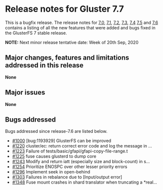 # Release notes for Gluster 7.7

This is a bugfix release. The release notes for [7.0](7.0.md), [7.1](7.1.md),
[7.2](7.2.md), [7.3](7.3.md), [7.4](7.4.md) [7.5](7.5.md) and [7.6](7.6.md)
contains a listing of all the new features that were added
and bugs fixed in the GlusterFS 7 stable release.

**NOTE:** Next minor release tentative date: Week of 20th Sep, 2020

## Major changes, features and limitations addressed in this release

**None**

## Major issues

**None**

## Bugs addressed

Bugs addressed since release-7.6 are listed below.

- [#1000](https://github.com/gluster/glusterfs/issues/1000) [bug:1193929] GlusterFS can be improved
- [#1220](https://github.com/gluster/glusterfs/issues/1220) cluster/ec: return correct error code and log the message in ...
- [#1223](https://github.com/gluster/glusterfs/issues/1223) Failure of tests/basic/gfapi/gfapi-copy-file-range.t
- [#1225](https://github.com/gluster/glusterfs/issues/1225) fuse causes glusterd to dump core
- [#1243](https://github.com/gluster/glusterfs/issues/1243) Modify and return iatt (especially size and block-count) in s...
- [#1254](https://github.com/gluster/glusterfs/issues/1254) Prioritize ENOSPC over other lesser priority errors
- [#1296](https://github.com/gluster/glusterfs/issues/1296) Implement seek in open-behind
- [#1303](https://github.com/gluster/glusterfs/issues/1303) Failures in rebalance due to [Input/output error]
- [#1348](https://github.com/gluster/glusterfs/issues/1348) Fuse mount crashes in shard translator when truncating a \*real...
